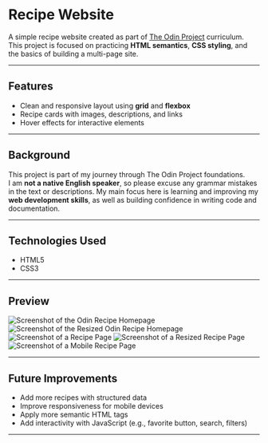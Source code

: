 # Recipe Website

A simple recipe website created as part of [The Odin Project](https://www.theodinproject.com/) curriculum.  
This project is focused on practicing **HTML semantics**, **CSS styling**, and the basics of building a multi-page site.

---

## Features
- Clean and responsive layout using **grid** and **flexbox**
- Recipe cards with images, descriptions, and links
- Hover effects for interactive elements

---

## Background
This project is part of my journey through The Odin Project foundations.  
I am **not a native English speaker**, so please excuse any grammar mistakes in the text or descriptions. My main focus here is learning and improving my **web development skills**, as well as building confidence in writing code and documentation.

---

## Technologies Used
- HTML5
- CSS3

---

## Preview
![Screenshot of the Odin Recipe Homepage](./screenshot/homepage1.png)
![Screenshot of the Resized Odin Recipe Homepage](./screenshot/homepage2.png)
![Screenshot of a Recipe Page](./screenshot/recipe1.png)
![Screenshot of a Resized Recipe Page](./screenshot/recipe2.png)
![Screenshot of a Mobile Recipe Page](./screenshot/recipe3.png)

---

## Future Improvements
- Add more recipes with structured data
- Improve responsiveness for mobile devices
- Apply more semantic HTML tags
- Add interactivity with JavaScript (e.g., favorite button, search, filters)

---
